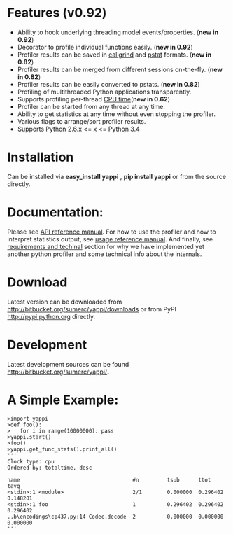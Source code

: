 # Features (v0.92)
  * Ability to hook underlying threading model events/properties. (**new in 0.92**)
  * Decorator to profile individual functions easily. (**new in 0.92**)
  * Profiler results can be saved in [callgrind](http://valgrind.org/docs/manual/cl-format.html) and [pstat](http://docs.python.org/3.4/library/profile.html#pstats.Stats) formats. (**new in 0.82**)
  * Profiler results can be merged from different sessions on-the-fly. (**new in 0.82**)
  * Profiler results can be easily converted to pstats. (**new in 0.82**)
  * Profiling of multithreaded Python applications transparently.
  * Supports profiling per-thread [CPU time](http://en.wikipedia.org/wiki/CPU_time)(**new in 0.62**)
  * Profiler can be started from any thread at any time.
  * Ability to get statistics at any time without even stopping the profiler.
  * Various flags to arrange/sort profiler results.
  * Supports Python 2.6.x <= x <= Python 3.4

# Installation
Can be installed via **easy\_install yappi** , **pip install yappi** or from the source directly.

# Documentation:
Please see [API reference manual](http://code.google.com/p/yappi/wiki/apiyappi_v092).
For how to use the profiler and how to interpret statistics output, see [usage reference manual](http://code.google.com/p/yappi/wiki/usageyappi_v092).
And finally, see [requirements and techinal](http://code.google.com/p/yappi/wiki/whyyappi) section for why we have implemented yet another python profiler and some technical info about the internals.

# Download
Latest version can be downloaded from http://bitbucket.org/sumerc/yappi/downloads or
from PyPI http://pypi.python.org directly.

# Development
Latest development sources can be found http://bitbucket.org/sumerc/yappi/**.**


# A Simple Example:
```
>import yappi
>def foo(): 
>   for i in range(10000000): pass
>yappi.start()
>foo()
>yappi.get_func_stats().print_all()
'''
Clock type: cpu
Ordered by: totaltime, desc

name                                    #n         tsub      ttot      tavg
<stdin>:1 <module>                      2/1        0.000000  0.296402  0.148201
<stdin>:1 foo                           1          0.296402  0.296402  0.296402
..b\encodings\cp437.py:14 Codec.decode  2          0.000000  0.000000  0.000000
'''
```